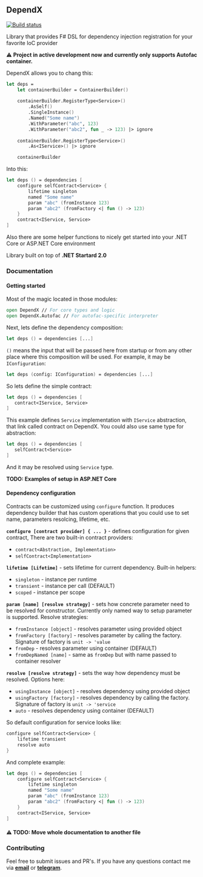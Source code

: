 ## DependX
[![Build status](https://ci.appveyor.com/api/projects/status/7ep04nheqfav80on?svg=true)](https://ci.appveyor.com/project/AndrewRublyov/dependx)

Library that provides F# DSL for dependency injection registration for your favorite IoC provider

:warning: **Project in active development now and currently only supports Autofac container.**

DependX allows you to chang this:

```fsharp
let deps =
    let containerBuilder = ContainerBuilder()
    
    containerBuilder.RegisterType<Service>()
        .AsSelf()
        .SingleInstance()
        .Named("Some name")
        .WithParameter("abc", 123)
        .WithParameter("abc2", fun _ -> 123) |> ignore
    
    containerBuilder.RegisterType<Service>()
        .As<IService>() |> ignore

    containerBuilder
```

Into this:
```fsharp
let deps () = dependencies [
    configure selfContract<Service> {
        lifetime singleton
        named "Some name"
        param "abc" (fromInstance 123)
        param "abc2" (fromFactory <| fun () -> 123)
    }
    contract<IService, Service>
]
```

Also there are some helper functions to nicely get started into your .NET Core or ASP.NET Core environment

Library built on top of **.NET Startard 2.0**

### Documentation

#### Getting started

Most of the magic located in those modules:
```fsharp
open DependX // For core types and logic
open DependX.Autofac // For autofac-specific interpreter
```
Next, lets define the dependency composition:
```fsharp
let deps () = dependencies [...]
```
`()` means the input that will be passed here from startup or from any other place where this composition will be used. For example, it may be `IConfiguration`:
```fsharp
let deps (config: IConfiguration) = dependencies [...]
```
So lets define the simple contract:

```fsharp
let deps () = dependencies [
   contract<IService, Service>
]
```
This example defines `Service` implementation with `IService` abstraction, that link called contract on DependX.
You could also use same type for abstraction:
```fsharp
let deps () = dependencies [
   selfContract<Service>
]
```
And it may be resolved using `Service` type.

**TODO: Examples of setup in ASP.NET Core**

#### Dependency configuration

Contracts can be customized using `configure` function.
It produces dependency builder that has custom operations that you could use to set name, parameters resolcing, lifetime, etc.

**`configure [contract provider] { ... }`** - defines configuration for given contract, There are two built-in contract providers:

- `contract<Abstraction, Implementation>`
- `selfContract<Implementation>`

**`lifetime [Lifetime]`** - sets lifetime for current dependency. Built-in helpers:

- `singleton` - instance per runtime
- `transient` - instance per call (DEFAULT)
- `scoped` - instance per scope

**`param [name] [resolve strategy]`** - sets how concrete parameter need to be resolved for constructor. Currently only named way to setup parameter is supported. Resolve strategies:

- `fromInstance [object]` - resolves parameter using provided object
- `fromFactory [factory]` - resolves parameter by calling the factory. Signature of factory is `unit -> 'value`
- `fromDep` - resolves parameter using container (DEFAULT)
- `fromDepNamed [name]` - same as `fromDep` but with name passed to container resolver

**`resolve [resolve strategy]`** - sets the way how dependency must be resolved. Options here:

- `usingInstance [object]` - resolves dependency using provided object
- `usingFactory [factory]` - resolves dependency by calling the factory. Signature of factory is `unit -> 'service`
- `auto` - resolves dependency using container (DEFAULT)

So default configuration for service looks like:
```fsharp
configure selfContract<Service> {
    lifetime transient
    resolve auto
}
```
And complete example:
```fsharp
let deps () = dependencies [
    configure selfContract<Service> {
        lifetime singleton
        named "Some name"
        param "abc" (fromInstance 123)
        param "abc2" (fromFactory <| fun () -> 123)
    }
    contract<IService, Service>
]
```

#### :warning: TODO: Move whole documentation to another file

### Contributing

Feel free to submit issues and PR's. If you have any questions contact me via **[email](mailto:andrewrublyov99@gmail.com)** or **[telegram](https://t.me/FreeParticle)**.
